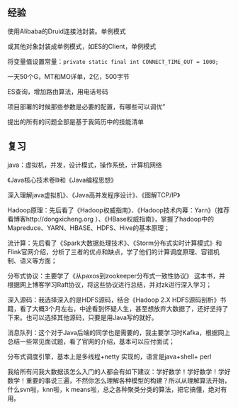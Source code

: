 
## 经验

使用Alibaba的Druid连接池封装。单例模式

或其他对象封装成单例模式，如ES的Client，单例模式

将变量值设置常量：`private static final int CONNECT_TIME_OUT = 1000;`

一天50个G，MT和MO详单，2亿，500字节

ES查询，增加路由算法，用电话号码

项目部署的时候那些参数是必要的配置，有哪些可以调优”

提出的所有的问题全部是基于我简历中的技能清单


## 复习

java：虚拟机，并发，设计模式，操作系统，计算机网络

《Java核心技术卷I》和《Java编程思想》

深入理解java虚拟机》、《Java高并发程序设计》、《图解TCP/IP》

Hadoop原理：先后看了《Hadoop权威指南》、《Hadoop技术内幕：Yarn》（推荐看博客http://dongxicheng.org ）、《HBase权威指南》，掌握了hadoop中的Mapreduce、YARN、HBASE、HDFS、Hive的基本原理；

流计算：先后看了《Spark大数据处理技术》、《Storm分布式实时计算模式》和Flink官网介绍，分析了三者的优点和缺点，学了他们的计算调度原理、容错机制、语义等方面；

分布式协议：主要学了《从paxos到zookeeper分布式一致性协议》 这本书，并根据网上博客学习Raft协议，将这些协议进行总结，并对zk进行深入学习；

深入源码：我选择深入的是HDFS源码，结合《Hadoop 2.X HDFS源码剖析》书籍，看了大概3个月左右，中途看到怀疑人生，甚至想放弃大数据了，还好坚持了下来。也可以选择其他源码，只要是用Java写的就好。

消息队列：这个对于Java后端的同学也是需要的，我主要学习时Kafka，根据网上总结一些常见面试题，看了官网的介绍，基本可以应付面试；

分布式调度引擎，基本上是多线程+netty 实现的，语言是java+shell+ perl

我给所有问我大数据该怎么入门的人都会有如下建议：学好数学！学好数学！学好数学！重要的事说三遍，不然你怎么理解各种模型的构建？所以从理解算法开始，什么svn啦，knn啦，k means啦，总之各种聚类分类的算法，把它搞懂，绝对有用。

